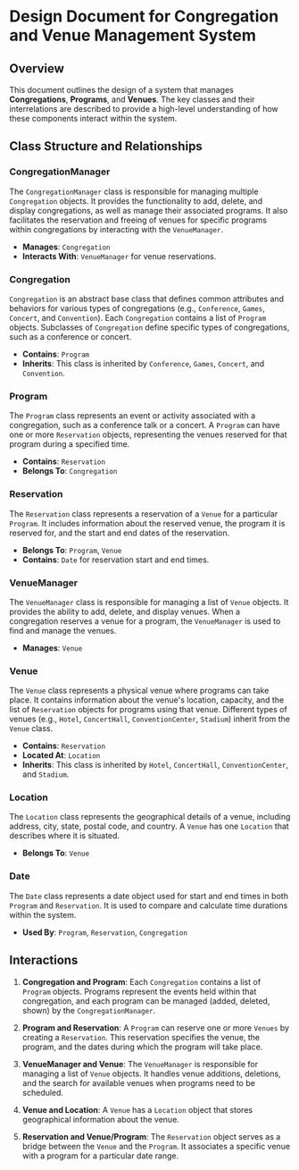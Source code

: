 # Design Document for Congregation and Venue Management System

## Overview

This document outlines the design of a system that manages **Congregations**, **Programs**, and **Venues**. The key classes and their interrelations are described to provide a high-level understanding of how these components interact within the system.

## Class Structure and Relationships

### CongregationManager

The `CongregationManager` class is responsible for managing multiple `Congregation` objects. It provides the functionality to add, delete, and display congregations, as well as manage their associated programs. It also facilitates the reservation and freeing of venues for specific programs within congregations by interacting with the `VenueManager`.

- **Manages**: `Congregation`
- **Interacts With**: `VenueManager` for venue reservations.

### Congregation

`Congregation` is an abstract base class that defines common attributes and behaviors for various types of congregations (e.g., `Conference`, `Games`, `Concert`, and `Convention`). Each `Congregation` contains a list of `Program` objects. Subclasses of `Congregation` define specific types of congregations, such as a conference or concert.

- **Contains**: `Program`
- **Inherits**: This class is inherited by `Conference`, `Games`, `Concert`, and `Convention`.

### Program

The `Program` class represents an event or activity associated with a congregation, such as a conference talk or a concert. A `Program` can have one or more `Reservation` objects, representing the venues reserved for that program during a specified time.

- **Contains**: `Reservation`
- **Belongs To**: `Congregation`

### Reservation

The `Reservation` class represents a reservation of a `Venue` for a particular `Program`. It includes information about the reserved venue, the program it is reserved for, and the start and end dates of the reservation.

- **Belongs To**: `Program`, `Venue`
- **Contains**: `Date` for reservation start and end times.

### VenueManager

The `VenueManager` class is responsible for managing a list of `Venue` objects. It provides the ability to add, delete, and display venues. When a congregation reserves a venue for a program, the `VenueManager` is used to find and manage the venues.

- **Manages**: `Venue`

### Venue

The `Venue` class represents a physical venue where programs can take place. It contains information about the venue's location, capacity, and the list of `Reservation` objects for programs using that venue. Different types of venues (e.g., `Hotel`, `ConcertHall`, `ConventionCenter`, `Stadium`) inherit from the `Venue` class.

- **Contains**: `Reservation`
- **Located At**: `Location`
- **Inherits**: This class is inherited by `Hotel`, `ConcertHall`, `ConventionCenter`, and `Stadium`.

### Location

The `Location` class represents the geographical details of a venue, including address, city, state, postal code, and country. A `Venue` has one `Location` that describes where it is situated.

- **Belongs To**: `Venue`

### Date

The `Date` class represents a date object used for start and end times in both `Program` and `Reservation`. It is used to compare and calculate time durations within the system.

- **Used By**: `Program`, `Reservation`, `Congregation`

<!-- ## Inheritance Diagram

Here is a high-level overview of class inheritance: -->

## Interactions

1. **Congregation and Program**: Each `Congregation` contains a list of `Program` objects. Programs represent the events held within that congregation, and each program can be managed (added, deleted, shown) by the `CongregationManager`.

2. **Program and Reservation**: A `Program` can reserve one or more `Venues` by creating a `Reservation`. This reservation specifies the venue, the program, and the dates during which the program will take place.

3. **VenueManager and Venue**: The `VenueManager` is responsible for managing a list of `Venue` objects. It handles venue additions, deletions, and the search for available venues when programs need to be scheduled.

4. **Venue and Location**: A `Venue` has a `Location` object that stores geographical information about the venue.

5. **Reservation and Venue/Program**: The `Reservation` object serves as a bridge between the `Venue` and the `Program`. It associates a specific venue with a program for a particular date range.
